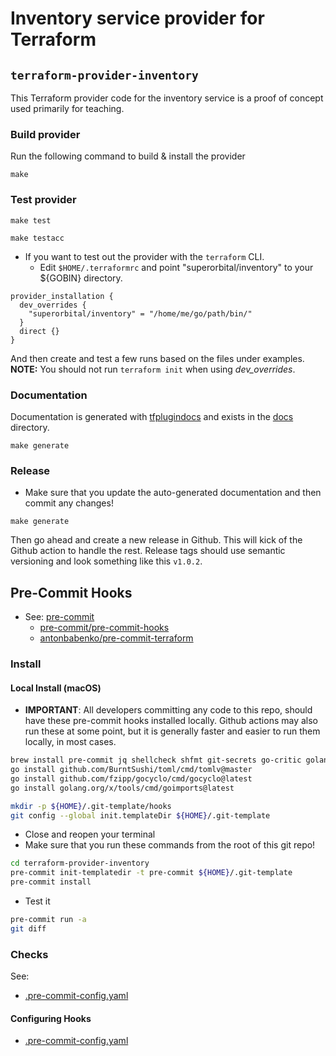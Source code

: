 # Inventory service provider for Terraform

## `terraform-provider-inventory`

This Terraform provider code for the inventory service is a proof of concept used primarily for teaching.

### Build provider

Run the following command to build & install the provider

```shell
make
```

### Test provider

```shell
make test
```

```shell
make testacc
```

- If you want to test out the provider with the `terraform` CLI.
  - Edit `$HOME/.terraformrc` and point "superorbital/inventory" to your ${GOBIN} directory.

```hcl
provider_installation {
  dev_overrides {
    "superorbital/inventory" = "/home/me/go/path/bin/"
  }
  direct {}
}
```

And then create and test a few runs based on the files under examples. **NOTE:** You should not run `terraform init` when using _dev\_overrides_.

### Documentation

Documentation is generated with [tfplugindocs](https://github.com/hashicorp/terraform-plugin-docs) and exists in the [docs](./docs/) directory.

```shell
make generate
```

### Release

- Make sure that you update the auto-generated documentation and then commit any changes!

```shell
make generate
```

Then go ahead and create a new release in Github. This will kick of the Github action to handle the rest. Release tags should use semantic versioning and look something like this `v1.0.2`.

## Pre-Commit Hooks

- See: [pre-commit](https://pre-commit.com/)
  - [pre-commit/pre-commit-hooks](https://github.com/pre-commit/pre-commit-hooks)
  - [antonbabenko/pre-commit-terraform](https://github.com/antonbabenko/pre-commit-terraform)

### Install

#### Local Install (macOS)

- **IMPORTANT**: All developers committing any code to this repo, should have these pre-commit hooks installed locally. Github actions may also run these at some point, but it is generally faster and easier to run them locally, in most cases.

```sh
brew install pre-commit jq shellcheck shfmt git-secrets go-critic golangci-lint
go install github.com/BurntSushi/toml/cmd/tomlv@master
go install github.com/fzipp/gocyclo/cmd/gocyclo@latest
go install golang.org/x/tools/cmd/goimports@latest

mkdir -p ${HOME}/.git-template/hooks
git config --global init.templateDir ${HOME}/.git-template
```

- Close and reopen your terminal
- Make sure that you run these commands from the root of this git repo!

```sh
cd terraform-provider-inventory
pre-commit init-templatedir -t pre-commit ${HOME}/.git-template
pre-commit install
```

- Test it

```sh
pre-commit run -a
git diff
```

### Checks

See:

- [.pre-commit-config.yaml](./.pre-commit-config.yaml)

#### Configuring Hooks

- [.pre-commit-config.yaml](./.pre-commit-config.yaml)
